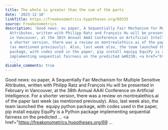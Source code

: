 ```yaml
---
title: The whole is greater than the sum of the parts
date: '2023-12-10'
linkTitle: https://freakonometrics.hypotheses.org/69335
source: Freakonometrics
description: 'Good news: ou paper, A Sequentially Fair Mechanism for Multiple Sensitive
  Attributes, written with Philipp Ratz and François Hu will be presented in February
  in Vancouver, at the 38th Annual AAAI Conference on Artificial Intelligence. For
  a shorter version, there was a review on montrealethics.ai of the paper last week
  (as mentioned previously). Also, last week also, the team launched the  equipy python
  package, with codes used in the paper, pip install equipy EquiPy is a Python package
  implementing sequential fairness on the predicted &#8230; <a href="https://freakonometrics.hypotheses.org/69
  ...'
disable_comments: true
---
```

Good news: ou paper, A Sequentially Fair Mechanism for Multiple Sensitive Attributes, written with Philipp Ratz and François Hu will be presented in February in Vancouver, at the 38th Annual AAAI Conference on Artificial Intelligence. For a shorter version, there was a review on montrealethics.ai of the paper last week (as mentioned previously). Also, last week also, the team launched the  equipy python package, with codes used in the paper, pip install equipy EquiPy is a Python package implementing sequential fairness on the predicted &#8230; <a href="https://freakonometrics.hypotheses.org/69 ...